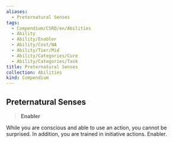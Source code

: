 ```yaml
---
aliases:
  - Preternatural Senses
tags:
  - Compendium/CSRD/en/Abilities
  - Ability
  - Ability/Enabler
  - Ability/Cost/NA
  - Ability/Tier/Mid
  - Ability/Categories/Cure
  - Ability/Categories/Task
title: Preternatural Senses
collection: Abilities
kind: Compendium
---
```

## Preternatural Senses  
>**Enabler**
  
While you are conscious and able to use an action, you cannot be surprised. In addition, you are trained in initiative actions. Enabler.